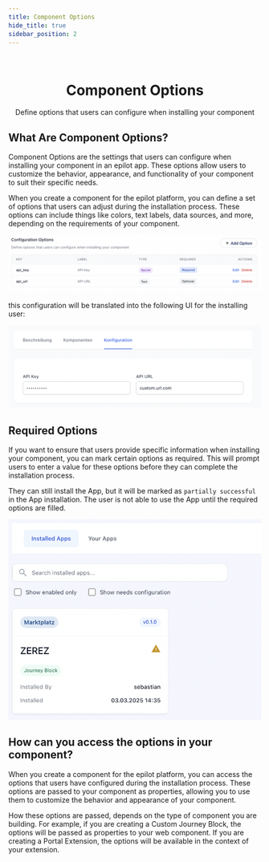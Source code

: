```yaml
---
title: Component Options
hide_title: true
sidebar_position: 2
---
```


<p>&nbsp;</p>

<h1 align="center">Component Options</h1>

<p align="center">Define options that users can configure when installing your component</p>

## What Are Component Options?

Component Options are the settings that users can configure when installing your component in an epilot app. These options allow users to customize the behavior, appearance, and functionality of your component to suit their specific needs.

When you create a component for the epilot platform, you can define a set of options that users can adjust during the installation process. These options can include things like colors, text labels, data sources, and more, depending on the requirements of your component.

![Component options](../../static//img//apps/component-options.png)

this configuration will be translated into the following UI for the installing user:

![Component options usage](../../static//img//apps/component-options-usage.png)

## Required Options

If you want to ensure that users provide specific information when installing your component, you can mark certain options as required. This will prompt users to enter a value for these options before they can complete the installation process.

They can still install the App, but it will be marked as `partially successful` in the App installation. The user is not able to use the App until the required options are filled.

![Partial installation](../../static//img//apps/component-option-partially-installed.png)


## How can you access the options in your component?

When you create a component for the epilot platform, you can access the options that users have configured during the installation process. These options are passed to your component as properties, allowing you to use them to customize the behavior and appearance of your component.

How these options are passed, depends on the type of component you are building. For example, if you are creating a Custom Journey Block, the options will be passed as properties to your web component. If you are creating a Portal Extension, the options will be available in the context of your extension.